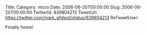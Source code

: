 Title: 
Category: micro
Date: 2008-06-20T00:00:00
Slug: 2008-06-20T00:00:00
TwitterId: 839804213
TweetUrl: https://twitter.com/mark_philpot/status/839804213
ReTweetUser: 

Finially home!